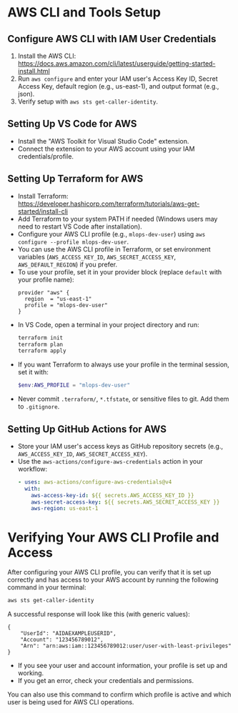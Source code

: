 # AWS CLI and Tools Setup

## Configure AWS CLI with IAM User Credentials
1. Install the AWS CLI: https://docs.aws.amazon.com/cli/latest/userguide/getting-started-install.html
2. Run `aws configure` and enter your IAM user's Access Key ID, Secret Access Key, default region (e.g., us-east-1), and output format (e.g., json).
3. Verify setup with `aws sts get-caller-identity`.

## Setting Up VS Code for AWS
- Install the "AWS Toolkit for Visual Studio Code" extension.
- Connect the extension to your AWS account using your IAM credentials/profile.

## Setting Up Terraform for AWS
- Install Terraform: https://developer.hashicorp.com/terraform/tutorials/aws-get-started/install-cli
- Add Terraform to your system PATH if needed (Windows users may need to restart VS Code after installation).
- Configure your AWS CLI profile (e.g., `mlops-dev-user`) using `aws configure --profile mlops-dev-user`.
- You can use the AWS CLI profile in Terraform, or set environment variables (`AWS_ACCESS_KEY_ID`, `AWS_SECRET_ACCESS_KEY`, `AWS_DEFAULT_REGION`) if you prefer.
- To use your profile, set it in your provider block (replace `default` with your profile name):
  ```hcl
  provider "aws" {
    region  = "us-east-1"
    profile = "mlops-dev-user"
  }
  ```
- In VS Code, open a terminal in your project directory and run:
  ```powershell
  terraform init
  terraform plan
  terraform apply
  ```
- If you want Terraform to always use your profile in the terminal session, set it with:
  ```powershell
  $env:AWS_PROFILE = "mlops-dev-user"
  ```
- Never commit `.terraform/`, `*.tfstate`, or sensitive files to git. Add them to `.gitignore`.

## Setting Up GitHub Actions for AWS
- Store your IAM user's access keys as GitHub repository secrets (e.g., `AWS_ACCESS_KEY_ID`, `AWS_SECRET_ACCESS_KEY`).
- Use the `aws-actions/configure-aws-credentials` action in your workflow:
  ```yaml
  - uses: aws-actions/configure-aws-credentials@v4
    with:
      aws-access-key-id: ${{ secrets.AWS_ACCESS_KEY_ID }}
      aws-secret-access-key: ${{ secrets.AWS_SECRET_ACCESS_KEY }}
      aws-region: us-east-1
  ```

# Verifying Your AWS CLI Profile and Access

After configuring your AWS CLI profile, you can verify that it is set up correctly and has access to your AWS account by running the following command in your terminal:

```powershell
aws sts get-caller-identity
```

A successful response will look like this (with generic values):

```
{
    "UserId": "AIDAEXAMPLEUSERID",
    "Account": "123456789012",
    "Arn": "arn:aws:iam::123456789012:user/user-with-least-privileges"
}
```

- If you see your user and account information, your profile is set up and working.
- If you get an error, check your credentials and permissions.

You can also use this command to confirm which profile is active and which user is being used for AWS CLI operations.
